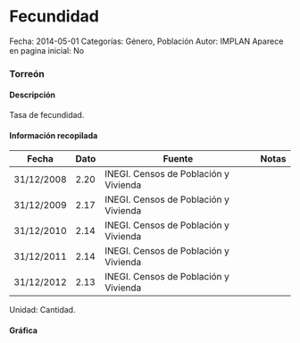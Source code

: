 Fecundidad
=====

Fecha: 2014-05-01
Categorías: Género, Población
Autor: IMPLAN
Aparece en pagina inicial: No

### Torreón

#### Descripción

Tasa de fecundidad.

<!-- break -->

#### Información recopilada

<table class="table table-hover table-bordered matriz">
  <thead>
    <tr><th>Fecha</th><th>Dato</th><th>Fuente</th><th>Notas</th></tr>
  </thead>
  <tbody>
    <tr><td class="centrado">31/12/2008</td><td class="derecha">2.20</td><td>INEGI. Censos de Población y Vivienda</td><td></td></tr>
    <tr><td class="centrado">31/12/2009</td><td class="derecha">2.17</td><td>INEGI. Censos de Población y Vivienda</td><td></td></tr>
    <tr><td class="centrado">31/12/2010</td><td class="derecha">2.14</td><td>INEGI. Censos de Población y Vivienda</td><td></td></tr>
    <tr><td class="centrado">31/12/2011</td><td class="derecha">2.14</td><td>INEGI. Censos de Población y Vivienda</td><td></td></tr>
    <tr><td class="centrado">31/12/2012</td><td class="derecha">2.13</td><td>INEGI. Censos de Población y Vivienda</td><td></td></tr>
  </tbody>
</table>

Unidad: Cantidad.

#### Gráfica

<div id="Morriswgubifdt" class="grafica"></div>
  <script>
  new Morris.Line({
    element: 'Morriswgubifdt',
    data: [
      { fecha: '2008-12-31', dato: 2.2000 },
      { fecha: '2009-12-31', dato: 2.1700 },
      { fecha: '2010-12-31', dato: 2.1400 },
      { fecha: '2011-12-31', dato: 2.1400 },
      { fecha: '2012-12-31', dato: 2.1300 }
    ],
    xkey: 'fecha',
    ykeys: ['dato'],
    labels: ['Dato'],
    lineColors: ['#FF5B02'],
    xLabelFormat: function(d) {
      return d.getDate()+'/'+(d.getMonth()+1)+'/'+d.getFullYear();
    },
    dateFormat: function (ts) {
      var d = new Date(ts);
      return d.getDate() + '/' + (d.getMonth() + 1) + '/' + d.getFullYear();
    }
  });
  </script>

